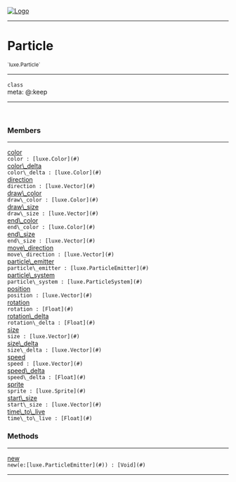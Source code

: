 
[![Logo](../../images/logo.png)](../../api/index.html)

---



<h1>Particle</h1>
<small>`luxe.Particle`</small>



---

`class`
<span class="meta">
<br/>meta: @:keep
</span>


---


&nbsp;
&nbsp;






<h3>Members</h3> <hr/><span class="member apipage">
                <a name="color"><a class="lift" href="#color">color</a></a><div class="clear"></div>
                <code class="signature apipage">color : [luxe.Color](#)</code><br/></span>
            <span class="small_desc_flat"></span><span class="member apipage">
                <a name="color_delta"><a class="lift" href="#color_delta">color\_delta</a></a><div class="clear"></div>
                <code class="signature apipage">color\_delta : [luxe.Color](#)</code><br/></span>
            <span class="small_desc_flat"></span><span class="member apipage">
                <a name="direction"><a class="lift" href="#direction">direction</a></a><div class="clear"></div>
                <code class="signature apipage">direction : [luxe.Vector](#)</code><br/></span>
            <span class="small_desc_flat"></span><span class="member apipage">
                <a name="draw_color"><a class="lift" href="#draw_color">draw\_color</a></a><div class="clear"></div>
                <code class="signature apipage">draw\_color : [luxe.Color](#)</code><br/></span>
            <span class="small_desc_flat"></span><span class="member apipage">
                <a name="draw_size"><a class="lift" href="#draw_size">draw\_size</a></a><div class="clear"></div>
                <code class="signature apipage">draw\_size : [luxe.Vector](#)</code><br/></span>
            <span class="small_desc_flat"></span><span class="member apipage">
                <a name="end_color"><a class="lift" href="#end_color">end\_color</a></a><div class="clear"></div>
                <code class="signature apipage">end\_color : [luxe.Color](#)</code><br/></span>
            <span class="small_desc_flat"></span><span class="member apipage">
                <a name="end_size"><a class="lift" href="#end_size">end\_size</a></a><div class="clear"></div>
                <code class="signature apipage">end\_size : [luxe.Vector](#)</code><br/></span>
            <span class="small_desc_flat"></span><span class="member apipage">
                <a name="move_direction"><a class="lift" href="#move_direction">move\_direction</a></a><div class="clear"></div>
                <code class="signature apipage">move\_direction : [luxe.Vector](#)</code><br/></span>
            <span class="small_desc_flat"></span><span class="member apipage">
                <a name="particle_emitter"><a class="lift" href="#particle_emitter">particle\_emitter</a></a><div class="clear"></div>
                <code class="signature apipage">particle\_emitter : [luxe.ParticleEmitter](#)</code><br/></span>
            <span class="small_desc_flat"></span><span class="member apipage">
                <a name="particle_system"><a class="lift" href="#particle_system">particle\_system</a></a><div class="clear"></div>
                <code class="signature apipage">particle\_system : [luxe.ParticleSystem](#)</code><br/></span>
            <span class="small_desc_flat"></span><span class="member apipage">
                <a name="position"><a class="lift" href="#position">position</a></a><div class="clear"></div>
                <code class="signature apipage">position : [luxe.Vector](#)</code><br/></span>
            <span class="small_desc_flat"></span><span class="member apipage">
                <a name="rotation"><a class="lift" href="#rotation">rotation</a></a><div class="clear"></div>
                <code class="signature apipage">rotation : [Float](#)</code><br/></span>
            <span class="small_desc_flat"></span><span class="member apipage">
                <a name="rotation_delta"><a class="lift" href="#rotation_delta">rotation\_delta</a></a><div class="clear"></div>
                <code class="signature apipage">rotation\_delta : [Float](#)</code><br/></span>
            <span class="small_desc_flat"></span><span class="member apipage">
                <a name="size"><a class="lift" href="#size">size</a></a><div class="clear"></div>
                <code class="signature apipage">size : [luxe.Vector](#)</code><br/></span>
            <span class="small_desc_flat"></span><span class="member apipage">
                <a name="size_delta"><a class="lift" href="#size_delta">size\_delta</a></a><div class="clear"></div>
                <code class="signature apipage">size\_delta : [luxe.Vector](#)</code><br/></span>
            <span class="small_desc_flat"></span><span class="member apipage">
                <a name="speed"><a class="lift" href="#speed">speed</a></a><div class="clear"></div>
                <code class="signature apipage">speed : [luxe.Vector](#)</code><br/></span>
            <span class="small_desc_flat"></span><span class="member apipage">
                <a name="speed_delta"><a class="lift" href="#speed_delta">speed\_delta</a></a><div class="clear"></div>
                <code class="signature apipage">speed\_delta : [Float](#)</code><br/></span>
            <span class="small_desc_flat"></span><span class="member apipage">
                <a name="sprite"><a class="lift" href="#sprite">sprite</a></a><div class="clear"></div>
                <code class="signature apipage">sprite : [luxe.Sprite](#)</code><br/></span>
            <span class="small_desc_flat"></span><span class="member apipage">
                <a name="start_size"><a class="lift" href="#start_size">start\_size</a></a><div class="clear"></div>
                <code class="signature apipage">start\_size : [luxe.Vector](#)</code><br/></span>
            <span class="small_desc_flat"></span><span class="member apipage">
                <a name="time_to_live"><a class="lift" href="#time_to_live">time\_to\_live</a></a><div class="clear"></div>
                <code class="signature apipage">time\_to\_live : [Float](#)</code><br/></span>
            <span class="small_desc_flat"></span>





<h3>Methods</h3> <hr/><span class="method apipage">
            <a name="new"><a class="lift" href="#new">new</a></a><div class="clear"></div>
            <code class="signature apipage">new(e:[luxe.ParticleEmitter](#)<span></span>) : [Void](#)</code><br/><span class="small_desc_flat"></span>
        </span>
    






---

&nbsp;
&nbsp;
&nbsp;
&nbsp;
